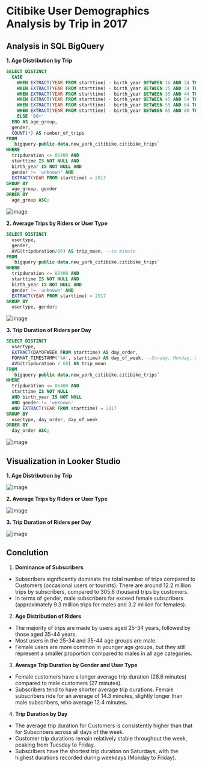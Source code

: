 # Citibike User Demographics Analysis by Trip in 2017

## Analysis in SQL BigQuery
**1. Age Distribution by Trip**
```sql
SELECT DISTINCT
  CASE
    WHEN EXTRACT(YEAR FROM starttime) - birth_year BETWEEN 16 AND 24 THEN '16-24'
    WHEN EXTRACT(YEAR FROM starttime) - birth_year BETWEEN 25 AND 34 THEN '25-34'
    WHEN EXTRACT(YEAR FROM starttime) - birth_year BETWEEN 35 AND 44 THEN '35-44'
    WHEN EXTRACT(YEAR FROM starttime) - birth_year BETWEEN 45 AND 54 THEN '45-54'
    WHEN EXTRACT(YEAR FROM starttime) - birth_year BETWEEN 55 AND 64 THEN '55-64'
    WHEN EXTRACT(YEAR FROM starttime) - birth_year BETWEEN 65 AND 80 THEN '65-79'
    ELSE '80+' 
  END AS age_group,
  gender,
  COUNT(*) AS number_of_trips
FROM
  `bigquery-public-data.new_york_citibike.citibike_trips`
WHERE
  tripduration <= 86400 AND
  starttime IS NOT NULL AND
  birth_year IS NOT NULL AND
  gender != 'unknown' AND 
  EXTRACT(YEAR FROM starttime) = 2017
GROUP BY
  age_group, gender
ORDER BY 
  age_group ASC;
```
![image](https://github.com/user-attachments/assets/26397aa0-9c1c-42fe-8b8e-f37764f00d6e)

**2. Average Trips by Riders or User Type**
```sql
SELECT DISTINCT
  usertype,
  gender,
  AVG(tripduration/60) AS trip_mean, --in minute 
FROM
  `bigquery-public-data.new_york_citibike.citibike_trips`
WHERE
  tripduration <= 86400 AND
  starttime IS NOT NULL AND
  birth_year IS NOT NULL AND
  gender != 'unknown' AND
  EXTRACT(YEAR FROM starttime) = 2017
GROUP BY
  usertype, gender;
```
![image](https://github.com/user-attachments/assets/bed8b79f-86c1-4d26-9b10-fd02b85e2f4b)

**3. Trip Duration of Riders per Day**
```sql
SELECT DISTINCT
  usertype,
  EXTRACT(DAYOFWEEK FROM starttime) AS day_order,
  FORMAT_TIMESTAMP('%A', starttime) AS day_of_week, --Sunday, Monday, etc
  AVG(tripduration / 60) AS trip_mean
FROM
  `bigquery-public-data.new_york_citibike.citibike_trips`
WHERE
  tripduration <= 86400 AND
  starttime IS NOT NULL
  AND birth_year IS NOT NULL
  AND gender != 'unknown'
  AND EXTRACT(YEAR FROM starttime) = 2017
GROUP BY 
  usertype, day_order, day_of_week
ORDER BY 
  day_order ASC; 
```
![image](https://github.com/user-attachments/assets/6253bc92-67b6-4b11-9fc8-cb8235309baa)

## Visualization in Looker Studio
**1. Age Distribution by Trip**

![image](https://github.com/user-attachments/assets/eee87e06-2ee9-46db-9c63-b6966d349657)

**2. Average Trips by Riders or User Type**

![image](https://github.com/user-attachments/assets/7dd6727f-ac67-4ac8-8254-7b97a6eeb905)

**3. Trip Duration of Riders per Day**

![image](https://github.com/user-attachments/assets/d1471b51-20cb-40e9-84b6-662b4b84b7fc)

## Conclution
1. **Dominance of Subscribers**
- Subscribers significantly dominate the total number of trips compared to Customers (occasional users or tourists). There are around 12.2 million trips by subscribers, compared to 305.6 thousand trips by customers.
- In terms of gender, male subscribers far exceed female subscribers (approximately 9.3 million trips for males and 3.2 million for females).

2. **Age Distribution of Riders**
- The majority of trips are made by users aged 25-34 years, followed by those aged 35-44 years.
- Most users in the 25-34 and 35-44 age groups are male.
- Female users are more common in younger age groups, but they still represent a smaller proportion compared to males in all age categories.

3. **Average Trip Duration by Gender and User Type**
- Female customers have a longer average trip duration (28.6 minutes) compared to male customers (27 minutes).
- Subscribers tend to have shorter average trip durations. Female subscribers ride for an average of 14.3 minutes, slightly longer than male subscribers, who average 12.4 minutes.

4. **Trip Duration by Day**
- The average trip duration for Customers is consistently higher than that for Subscribers across all days of the week.
- Customer trip durations remain relatively stable throughout the week, peaking from Tuesday to Friday.
- Subscribers have the shortest trip duration on Saturdays, with the highest durations recorded during weekdays (Monday to Friday).
